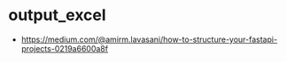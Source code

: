 # output_excel

- https://medium.com/@amirm.lavasani/how-to-structure-your-fastapi-projects-0219a6600a8f
